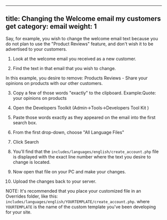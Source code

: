 
---
title: Changing the Welcome email my customers get
category: email
weight: 1
---
Say, for example, you wish to change the welcome email text because you do not plan to use the "Product Reviews" feature, and don't wish it to be advertised to your customers.

1. Look at the welcome email you received as a new customer.

2. Find the text in that email that you wish to change.

In this example, you desire to remove:
Products Reviews - Share your opinions on products with our other customers.

3. Copy a few of those words "exactly" to the clipboard. Example:Quote: your opinions on products

4. Open the Developers Toolkit (Admin->Tools->Developers Tool Kit )

5. Paste those words exactly as they appeared on the email into the first search box.

6. From the first drop-down, choose "All Language Files"

7. Click Search

8. You'll find that the `includes/languages/english/create_account.php` file is displayed with the exact line number where the text you desire to change is located.

9. Now open that file on your PC and make your changes.

10. Upload the changes back to your server.

NOTE: It's recommended that you place your customized file in an Overrides folder, like this:
`includes/languages/english/YOURTEMPLATE/create_account.php`.
where `YOURTEMPLATE` is the name of the custom template you've been developing for your site.


